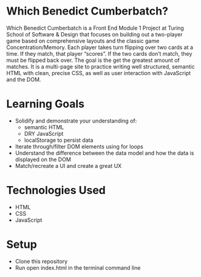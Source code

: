 # Which Benedict Cumberbatch?
Which Benedict Cumberbatch is a Front End Module 1 Project at Turing School of Software & Design that focuses on building out a two-player game based on comprehensive layouts and the classic game Concentration/Memory. Each player takes turn flipping over two cards at a time. If they match, that player “scores”. If the two cards don’t match, they must be flipped back over. The goal is the get the greatest amount of matches. It is a multi-page site to practice writing well structured, semantic HTML with clean, precise CSS, as well as user interaction with JavaScript and the DOM.

# Learning Goals
- Solidify and demonstrate your understanding of:
  - semantic HTML
  - DRY JavaScript
  - localStorage to persist data
- Iterate through/filter DOM elements using for loops
- Understand the difference between the data model and how the data is displayed on the DOM
- Match/recreate a UI and create a great UX

# Technologies Used
- HTML
- CSS
- JavaScript

# Setup
- Clone this repository
- Run open index.html in the terminal command line
